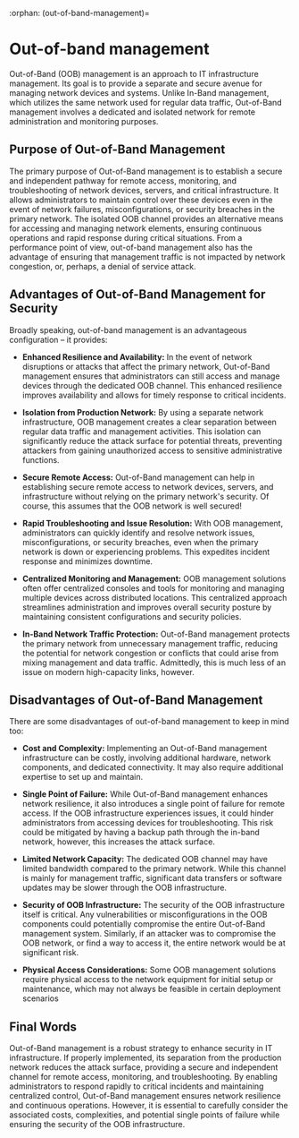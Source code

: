 :orphan:
(out-of-band-management)=

# Out-of-band management

Out-of-Band (OOB) management is an approach to IT infrastructure management. Its goal is to provide a separate and secure avenue for managing network devices and systems. Unlike In-Band management, which utilizes the same network used for regular data traffic, Out-of-Band management involves a dedicated and isolated network for remote administration and monitoring purposes.

## Purpose of Out-of-Band Management

The primary purpose of Out-of-Band management is to establish a secure and independent pathway for remote access, monitoring, and troubleshooting of network devices, servers, and critical infrastructure. It allows administrators to maintain control over these devices even in the event of network failures, misconfigurations, or security breaches in the primary network. The isolated OOB channel provides an alternative means for accessing and managing network elements, ensuring continuous operations and rapid response during critical situations. From a performance point of view, out-of-band management also has the advantage of ensuring that management traffic is not impacted by network congestion, or, perhaps, a denial of service attack.

## Advantages of Out-of-Band Management for Security

Broadly speaking, out-of-band management is an advantageous configuration – it provides:

- **Enhanced Resilience and Availability:** In the event of network disruptions or attacks that affect the primary network, Out-of-Band management ensures that administrators can still access and manage devices through the dedicated OOB channel. This enhanced resilience improves availability and allows for timely response to critical incidents.

- **Isolation from Production Network:** By using a separate network infrastructure, OOB management creates a clear separation between regular data traffic and management activities. This isolation can significantly reduce the attack surface for potential threats, preventing attackers from gaining unauthorized access to sensitive administrative functions.

- **Secure Remote Access:** Out-of-Band management can help in establishing secure remote access to network devices, servers, and infrastructure without relying on the primary network's security. Of course, this assumes that the OOB network is well secured!

- **Rapid Troubleshooting and Issue Resolution:** With OOB management, administrators can quickly identify and resolve network issues, misconfigurations, or security breaches, even when the primary network is down or experiencing problems. This expedites incident response and minimizes downtime.

- **Centralized Monitoring and Management:** OOB management solutions often offer centralized consoles and tools for monitoring and managing multiple devices across distributed locations. This centralized approach streamlines administration and improves overall security posture by maintaining consistent configurations and security policies.

- **In-Band Network Traffic Protection:** Out-of-Band management protects the primary network from unnecessary management traffic, reducing the potential for network congestion or conflicts that could arise from mixing management and data traffic. Admittedly, this is much less of an issue on modern high-capacity links, however.

## Disadvantages of Out-of-Band Management

There are some disadvantages of out-of-band management to keep in mind too:

- **Cost and Complexity:** Implementing an Out-of-Band management infrastructure can be costly, involving additional hardware, network components, and dedicated connectivity. It may also require additional expertise to set up and maintain.
  
- **Single Point of Failure:** While Out-of-Band management enhances network resilience, it also introduces a single point of failure for remote access. If the OOB infrastructure experiences issues, it could hinder administrators from accessing devices for troubleshooting. This risk could be mitigated by having a backup path through the in-band network, however, this increases the attack surface.
  
- **Limited Network Capacity:** The dedicated OOB channel may have limited bandwidth compared to the primary network. While this channel is mainly for management traffic, significant data transfers or software updates may be slower through the OOB infrastructure.
  
- **Security of OOB Infrastructure:** The security of the OOB infrastructure itself is critical. Any vulnerabilities or misconfigurations in the OOB components could potentially compromise the entire Out-of-Band management system. Similarly, if an attacker was to compromise the OOB network, or find a way to access it, the entire network would be at significant risk. 
  
- **Physical Access Considerations:** Some OOB management solutions require physical access to the network equipment for initial setup or maintenance, which may not always be feasible in certain deployment scenarios

## Final Words

Out-of-Band management is a robust strategy to enhance security in IT infrastructure. If properly implemented, its separation from the production network reduces the attack surface, providing a secure and independent channel for remote access, monitoring, and troubleshooting. By enabling administrators to respond rapidly to critical incidents and maintaining centralized control, Out-of-Band management ensures network resilience and continuous operations. However, it is essential to carefully consider the associated costs, complexities, and potential single points of failure while ensuring the security of the OOB infrastructure. 